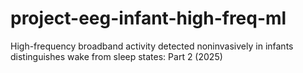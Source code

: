 # project-eeg-infant-high-freq-ml
High-frequency broadband activity detected noninvasively in infants distinguishes wake from sleep states: Part 2 (2025)
